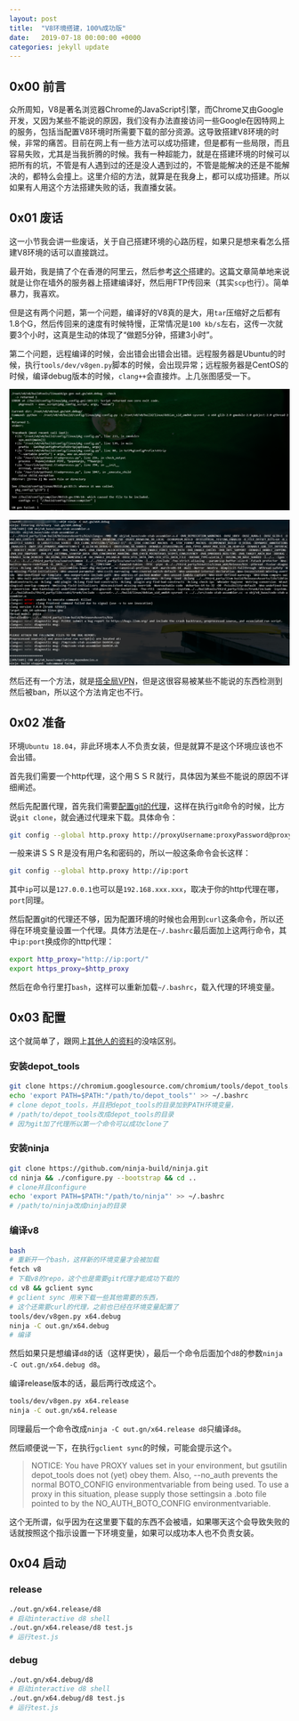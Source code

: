 ```yaml
---
layout: post
title:  "V8环境搭建，100%成功版"
date:   2019-07-18 00:00:00 +0000
categories: jekyll update
---
```


## 0x00 前言

众所周知，V8是著名浏览器Chrome的JavaScript引擎，而Chrome又由Google开发，又因为某些不能说的原因，我们没有办法直接访问一些Google在因特网上的服务，包括当配置V8环境时所需要下载的部分资源。这导致搭建V8环境的时候，非常的痛苦。目前在网上有一些方法可以成功搭建，但是都有一些局限，而且容易失败，尤其是当我折腾的时候。我有一种超能力，就是在搭建环境的时候可以把所有的坑，不管是有人遇到过的还是没人遇到过的，不管是能解决的还是不能解决的，都特么会撞上。这里介绍的方法，就算是在我身上，都可以成功搭建。所以如果有人用这个方法搭建失败的话，我直播女装。

## 0x01 废话

这一小节我会讲一些废话，关于自己搭建环境的心路历程，如果只是想来看怎么搭建V8环境的话可以直接跳过。

最开始，我是搞了个在香港的阿里云，然后参考[这个](http://eternalsakura13.com/2018/06/26/v8_environment/)搭建的。这篇文章简单地来说就是让你在墙外的服务器上搭建编译好，然后用FTP传回来（其实`scp`也行）。简单暴力，我喜欢。

但是这有两个问题，第一个问题，编译好的V8真的是大，用`tar`压缩好之后都有1.8个G，然后传回来的速度有时候特慢，正常情况是`100 kb/s`左右，这传一次就要3个小时，这真是生动的体现了“做题5分钟，搭建3小时”。

第二个问题，远程编译的时候，会出错会出错会出错。远程服务器是Ubuntu的时候，执行`tools/dev/v8gen.py`脚本的时候，会出现异常；远程服务器是CentOS的时候，编译debug版本的时候，`clang++`会直接炸。上几张图感受一下。

![什么叫做绝望1](/images/1563443101608.png)

![什么叫做绝望2](/images/1563443019673.png)

然后还有一个方法，就是[搭全局VPN](http://eternalsakura13.com/2018/07/20/v8_xcode/)，但是这很容易被某些不能说的东西检测到然后被ban，所以这个方法肯定也不行。

## 0x02 准备

环境`Ubuntu 18.04`，非此环境本人不负责女装，但是就算不是这个环境应该也不会出错。

首先我们需要一个http代理，这个用ＳＳＲ就行，具体因为某些不能说的原因不详细阐述。

然后先配置代理，首先我们需要[配置git的代理](https://gist.github.com/evantoli/f8c23a37eb3558ab8765)，这样在执行git命令的时候，比方说`git clone`，就会通过代理来下载。具体命令：

```bash
git config --global http.proxy http://proxyUsername:proxyPassword@proxy.server.com:port
```

一般来讲ＳＳＲ是没有用户名和密码的，所以一般这条命令会长这样：

```bash
git config --global http.proxy http://ip:port
```

其中`ip`可以是`127.0.0.1`也可以是`192.168.xxx.xxx`，取决于你的http代理在哪，`port`同理。

然后配置git的代理还不够，因为配置环境的时候也会用到`curl`这条命令，所以还得在环境变量设置一个代理。具体方法是在`~/.bashrc`最后面加上这两行命令，其中`ip:port`换成你的http代理：

```bash
export http_proxy="http://ip:port/"
export https_proxy=$http_proxy
```

然后在命令行里打`bash`，这样可以重新加载`~/.bashrc`，载入代理的环境变量。

## 0x03 配置

这个就简单了，跟网上[其他人的资料](http://eternalsakura13.com/2018/05/06/v8/)的没啥区别。

### 安装depot_tools

```bash
git clone https://chromium.googlesource.com/chromium/tools/depot_tools.git
echo 'export PATH=$PATH:"/path/to/depot_tools"' >> ~/.bashrc
# clone depot_tools，并且把depot_tools的目录加到PATH环境变量，
# /path/to/depot_tools改成depot_tools的目录
# 因为git加了代理所以第一个命令可以成功clone了
```

### 安装ninja

```bash
git clone https://github.com/ninja-build/ninja.git
cd ninja && ./configure.py --bootstrap && cd ..
# clone并且configure
echo 'export PATH=$PATH:"/path/to/ninja"' >> ~/.bashrc
# /path/to/ninja改成ninja的目录
```

### 编译v8

```bash
bash
# 重新开一个bash，这样新的环境变量才会被加载
fetch v8
# 下载v8的repo，这个也是需要git代理才能成功下载的
cd v8 && gclient sync
# gclient sync 用来下载一些其他需要的东西，
# 这个还需要curl的代理，之前也已经在环境变量配置了
tools/dev/v8gen.py x64.debug
ninja -C out.gn/x64.debug
# 编译
```

然后如果只是想编译`d8`的话（这样更快），最后一个命令后面加个`d8`的参数`ninja -C out.gn/x64.debug d8`。

编译release版本的话，最后两行改成这个。

```bash
tools/dev/v8gen.py x64.release
ninja -C out.gn/x64.release
```

同理最后一个命令改成`ninja -C out.gn/x64.release d8`只编译`d8`。

然后顺便说一下，在执行`gclient sync`的时候，可能会提示这个。

>NOTICE: You have PROXY values set in your environment, but gsutilin depot_tools does not (yet) obey them.
Also, --no_auth prevents the normal BOTO_CONFIG environmentvariable from being used.
To use a proxy in this situation, please supply those settingsin a .boto file pointed to by the NO_AUTH_BOTO_CONFIG environmentvariable.

这个无所谓，似乎因为在这里要下载的东西不会被墙，如果哪天这个会导致失败的话就按照这个指示设置一下环境变量，如果可以成功本人也不负责女装。

## 0x04 启动

### release

```bash
./out.gn/x64.release/d8
# 启动interactive d8 shell
./out.gn/x64.release/d8 test.js
# 运行test.js
```

### debug

```bash
./out.gn/x64.debug/d8
# 启动interactive d8 shell
./out.gn/x64.debug/d8 test.js
# 运行test.js
```

